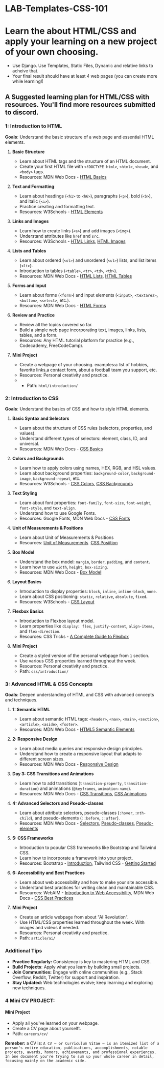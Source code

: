 # LAB-Templates-CSS-101



# Learn the about HTML/CSS and apply your learning on a new project of your own choosing. 
- Use Django. Use Templates, Static Files, Dynamic and relative links to acheive that.
- Your final result should have at least 4 web pages (you can create more while learning!)

## A Suggested learning plan for HTML/CSS with resources. You'll find more resources submitted to discord.

### 1: Introduction to HTML
**Goals:** Understand the basic structure of a web page and essential HTML elements.

1. **Basic Structure**
   - Learn about HTML tags and the structure of an HTML document.
   - Create your first HTML file with `<!DOCTYPE html>`, `<html>`, `<head>`, and `<body>` tags.
   - Resources: MDN Web Docs - [HTML Basics](https://developer.mozilla.org/en-US/docs/Learn/Getting_started_with_the_web/HTML_basics)

2. **Text and Formatting**
   - Learn about headings (`<h1>` to `<h6>`), paragraphs (`<p>`), bold (`<b>`), and italic (`<i>`).
   - Practice creating and formatting text.
   - Resources: W3Schools - [HTML Elements](https://www.w3schools.com/html/html_elements.asp)

3. **Links and Images**
   - Learn how to create links (`<a>`) and add images (`<img>`).
   - Understand attributes like `href` and `src`.
   - Resources: W3Schools - [HTML Links](https://www.w3schools.com/html/html_links.asp), [HTML Images](https://www.w3schools.com/html/html_images.asp)

4. **Lists and Tables**
   - Learn about ordered (`<ol>`) and unordered (`<ul>`) lists, and list items (`<li>`).
   - Introduction to tables (`<table>`, `<tr>`, `<td>`, `<th>`).
   - Resources: MDN Web Docs - [HTML Lists](https://developer.mozilla.org/en-US/docs/Web/HTML/Element/ul), [HTML Tables](https://developer.mozilla.org/en-US/docs/Web/HTML/Element/table)

5. **Forms and Input**
   - Learn about forms (`<form>`) and input elements (`<input>`, `<textarea>`, `<button>`, `<select>`, etc.).
   - Resources: MDN Web Docs - [HTML Forms](https://developer.mozilla.org/en-US/docs/Learn/Forms)

6. **Review and Practice**
   - Review all the topics covered so far.
   - Build a simple web page incorporating text, images, links, lists, tables, and a form.
   - Resources: Any HTML tutorial platform for practice (e.g., Codecademy, FreeCodeCamp).

7. **Mini Project**
   - Create a webpage of your choosing. examples:a  list of hobbies, favorite links,a contact form, about a football team you support, etc.
   - Resources: Personal creativity and practice.
   -    - Path: `html/introduction/`

### 2: Introduction to CSS
**Goals:** Understand the basics of CSS and how to style HTML elements.

1. **Basic Syntax and Selectors**
   - Learn about the structure of CSS rules (selectors, properties, and values).
   - Understand different types of selectors: element, class, ID, and universal.
   - Resources: MDN Web Docs - [CSS Basics](https://developer.mozilla.org/en-US/docs/Learn/Getting_started_with_the_web/CSS_basics)

2. **Colors and Backgrounds**
   - Learn how to apply colors using names, HEX, RGB, and HSL values.
   - Learn about background properties: `background-color`, `background-image`, `background-repeat`, etc.
   - Resources: W3Schools - [CSS Colors](https://www.w3schools.com/css/css_colors.asp), [CSS Backgrounds](https://www.w3schools.com/css/css_background.asp)

3. **Text Styling**
   - Learn about font properties: `font-family`, `font-size`, `font-weight`, `font-style`, and `text-align`.
   - Understand how to use Google Fonts.
   - Resources: Google Fonts, MDN Web Docs - [CSS Fonts](https://developer.mozilla.org/en-US/docs/Web/CSS/font)

4. **Unit of Measurements & Positions**
   - Learn about Unit of Measurements & Positions
   - Resources:  [Unit of Measurements](https://developer.mozilla.org/en-US/docs/Learn/CSS/Building_blocks/Values_and_units). [CSS Posiition](https://developer.mozilla.org/en-US/docs/Web/CSS/position)
5. **Box Model**
   - Understand the box model: `margin`, `border`, `padding`, and `content`.
   - Learn how to use `width`, `height`, `box-sizing`.
   - Resources: MDN Web Docs - [Box Model](https://developer.mozilla.org/en-US/docs/Learn/CSS/Building_blocks/The_box_model)

6. **Layout Basics**
   - Introduction to display properties: `block`, `inline`, `inline-block`, `none`.
   - Learn about CSS positioning: `static`, `relative`, `absolute`, `fixed`.
   - Resources: W3Schools - [CSS Layout](https://www.w3schools.com/css/css_positioning.asp)

7. **Flexbox Basics**
   - Introduction to Flexbox layout model.
   - Learn properties like `display: flex`, `justify-content`, `align-items`, and `flex-direction`.
   - Resources: CSS Tricks - [A Complete Guide to Flexbox](https://css-tricks.com/snippets/css/a-guide-to-flexbox/)

8. **Mini Project**
   - Create a styled version of the personal webpage from `1` section.
   - Use various CSS properties learned throughout the week.
   - Resources: Personal creativity and practice.
   - Path: `css/introduction/`

### 3: Advanced HTML & CSS Concepts
**Goals:** Deepen understanding of HTML and CSS with advanced concepts and techniques.

1. **1: Semantic HTML**
   - Learn about semantic HTML tags: `<header>`, `<nav>`, `<main>`, `<section>`, `<article>`, `<aside>`, `<footer>`.
   - Resources: MDN Web Docs - [HTML5 Semantic Elements](https://developer.mozilla.org/en-US/docs/Web/HTML/Element/section)

2. **2: Responsive Design**
   - Learn about media queries and responsive design principles.
   - Understand how to create a responsive layout that adapts to different screen sizes.
   - Resources: MDN Web Docs - [Responsive Design](https://developer.mozilla.org/en-US/docs/Learn/CSS/CSS_layout/Responsive_Design)

3. **Day 3: CSS Transitions and Animations**
   - Learn how to add transitions (`transition-property`, `transition-duration`) and animations (`@keyframes`, `animation-name`).
   - Resources: MDN Web Docs - [CSS Transitions](https://developer.mozilla.org/en-US/docs/Web/CSS/CSS_Transitions/Using_CSS_transitions), [CSS Animations](https://developer.mozilla.org/en-US/docs/Web/CSS/CSS_Animations/Using_CSS_animations)

4. **4: Advanced Selectors and Pseudo-classes**
   - Learn about attribute selectors, pseudo-classes (`:hover`, `:nth-child`), and pseudo-elements (`::before`, `::after`).
   - Resources: MDN Web Docs - [Selectors](https://developer.mozilla.org/en-US/docs/Web/CSS/CSS_Selectors), [Pseudo-classes](https://developer.mozilla.org/en-US/docs/Web/CSS/Pseudo-classes), [Pseudo-elements](https://developer.mozilla.org/en-US/docs/Web/CSS/Pseudo-elements)

5. **5: CSS Frameworks**
   - Introduction to popular CSS frameworks like Bootstrap and Tailwind CSS.
   - Learn how to incorporate a framework into your project.
   - Resources: Bootstrap - [Introduction](https://getbootstrap.com/docs/5.3/getting-started/introduction/), Tailwind CSS - [Getting Started](https://tailwindcss.com/docs)

6. **6: Accessibility and Best Practices**
   - Learn about web accessibility and how to make your site accessible.
   - Understand best practices for writing clean and maintainable CSS.
   - Resources: WebAIM - [Introduction to Web Accessibility](https://webaim.org/intro/), MDN Web Docs - [CSS Best Practices](https://developer.mozilla.org/en-US/docs/Learn/CSS/Building_blocks/Organizing)

7. **Mini Project**
   - Create an article webpage from about "AI Revolution".
   - Use HTML/CSS properties learned throughout the week. With images and videos if needed.
   - Resources: Personal creativity and practice.
   - Path: `article/ai/`
  
### Additional Tips
- **Practice Regularly:** Consistency is key to mastering HTML and CSS.
- **Build Projects:** Apply what you learn by building small projects.
- **Join Communities:** Engage with online communities (e.g., Stack Overflow, Reddit, Twitter) for support and inspiration.
- **Stay Updated:** Web technologies evolve; keep learning and exploring new techniques.

### 4 Mini CV PROJECT:
#### Mini Project
- Apply all you've learned on your webpage.
- Create a CV page about yourselft.
- Path: `careers/cv/`
  
**Remeber:** a CV is:
  ``` A CV – or Curriculum Vitae – is an itemized list of a person's entire education, publications, accomplishments, notable projects, awards, honors, achievements, and professional experiences. In one document you're trying to sum up your whole career in detail, focusing mainly on the academic side. ```
